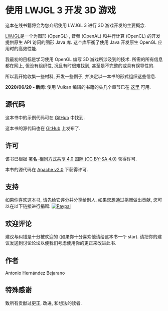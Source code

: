 # 使用 LWJGL 3 开发 3D 游戏

这本在线书籍将会为您介绍使用 LWJGL 3 进行 3D 游戏开发的主要概念.

[LWJGL](http://www.lwjgl.org/)是一个为图形 \(OpenGL\) , 音频 \(OpenAL\) 和并行计算 \(OpenCL\) 的开发提供原生 API 访问的图形 Java 库. 这个库平衡了使用 Java 开发原生 OpenGL 应用时的高效性能.

我最初的目标是学习使用 OpenGL 编写 3D 游戏所涉及到的技术. 所需的所有信息都在网上, 但没有组织性, 况且有时很难找到, 甚至是不完整的或具有误导性的.

所以我开始收集一些材料, 开发一些例子, 并决定以一本书的形式组织这些信息.

**2020/06/20 - 新闻**: 使用 Vulkan 编辑的书籍的头几个章节已在 [这里](https://github.com/lwjglgamedev/vulkanbook) 可用. 

## 源代码

这本书中的示例代码可在 [GitHub](https://github.com/lwjglgamedev/lwjglbook) 中找到.

这本书的源代码也在 [GitHub](https://github.com/lwjglgamedev/lwjglbook-bookcontents) 上发布了.

## 许可

该书已根据 [署名-相同方式共享 4.0 国际 \(CC BY-SA 4.0\)](http://creativecommons.org/licenses/by-sa/4.0/) 获得许可.

本书的源代码在 [Apache v2.0](https://www.apache.org/licenses/LICENSE-2.0 "Apache v2.0") 下获得许可.

## 支持

如果你喜欢这本书, 请先给它评分并分享给别人. 如果您想通过捐赠做出贡献, 您可以在以下链接进行捐赠: 
[![Paypal](https://www.paypalobjects.com/en_US/i/btn/btn_donate_LG.gif)](https://www.paypal.com/cgi-bin/webscr?cmd=_s-xclick&hosted_button_id=5MH9AA9TPQQBN)

## 欢迎评论

建议与纠错是十分被欢迎的 \(如果你十分喜欢他请给这本书一个 star\). 请把你的建议发送到讨论论坛以便我们考虑使用你的更正来改进此书.

## 作者

Antonio Hernández Bejarano

## 特殊感谢

致所有贡献过更正, 改进, 和想法的读者.